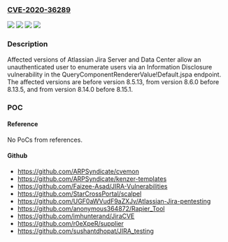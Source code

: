 ### [CVE-2020-36289](https://cve.mitre.org/cgi-bin/cvename.cgi?name=CVE-2020-36289)
![](https://img.shields.io/static/v1?label=Product&message=Jira%20Data%20Center&color=blue)
![](https://img.shields.io/static/v1?label=Product&message=Jira%20Server&color=blue)
![](https://img.shields.io/static/v1?label=Version&message=%3C%208.5.13%20&color=brighgreen)
![](https://img.shields.io/static/v1?label=Vulnerability&message=Information%20Disclosure&color=brighgreen)

### Description

Affected versions of Atlassian Jira Server and Data Center allow an unauthenticated user to enumerate users via an Information Disclosure vulnerability in the QueryComponentRendererValue!Default.jspa endpoint. The affected versions are before version 8.5.13, from version 8.6.0 before 8.13.5, and from version 8.14.0 before 8.15.1.

### POC

#### Reference
No PoCs from references.

#### Github
- https://github.com/ARPSyndicate/cvemon
- https://github.com/ARPSyndicate/kenzer-templates
- https://github.com/Faizee-Asad/JIRA-Vulnerabilities
- https://github.com/StarCrossPortal/scalpel
- https://github.com/UGF0aWVudF9aZXJv/Atlassian-Jira-pentesting
- https://github.com/anonymous364872/Rapier_Tool
- https://github.com/imhunterand/JiraCVE
- https://github.com/r0eXpeR/supplier
- https://github.com/sushantdhopat/JIRA_testing

